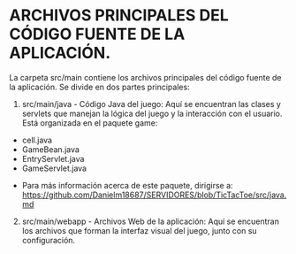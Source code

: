 # ARCHIVOS PRINCIPALES DEL CÓDIGO FUENTE DE LA APLICACIÓN.

La carpeta src/main contiene los archivos principales del código fuente de la aplicación. Se divide en dos partes principales:

1. src/main/java - Código Java del juego:
Aquí se encuentran las clases y servlets que manejan la lógica del juego y la interacción con el usuario. Está organizada en el paquete game:
- cell.java
- GameBean.java
- EntryServlet.java
- GameServlet.java

* Para más información acerca de este paquete, dirigirse a: https://github.com/Danielm18687/SERVIDORES/blob/TicTacToe/src/java.md

2. src/main/webapp - Archivos Web de la aplicación:
Aquí se encuentran los archivos que forman la interfaz visual del juego, junto con su configuración.





